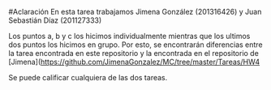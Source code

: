 #Aclaración
En esta tarea trabajamos Jimena González (201316426)
y Juan Sebastián Díaz (201127333)

Los puntos a, b y c los hicimos individualmente mientras que los ultimos dos puntos los hicimos en grupo.
Por esto, se encontrarán diferencias entre la tarea encontrada en este repositorio y la 
encontrada en el repositorio de [Jimena](https://github.com/JimenaGonzalez/MC/tree/master/Tareas/HW4

Se puede calificar cualquiera de las dos tareas.


